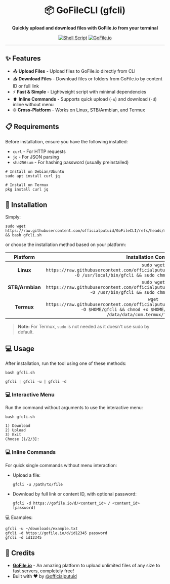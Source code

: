 <div align="center">

# 📦 GoFileCLI (gfcli)

**Quickly upload and download files with GoFile.io from your terminal**

[![Shell Script](https://img.shields.io/badge/Shell-Script-4EAA25?style=for-the-badge&logo=gnu-bash&logoColor=white)](https://github.com/officialputuid/GoFileCLI)
[![GoFile.io](https://img.shields.io/badge/GoFile-.io-00A8E8?style=for-the-badge)](https://gofile.io)

</div>

---

## ✨ Features

- 📤 **Upload Files** - Upload files to GoFile.io directly from CLI
- 📥 **Download Files** - Download files or folders from GoFile.io by content ID or full link
- ⚡ **Fast & Simple** - Lightweight script with minimal dependencies
- ⬆️ **Inline Commands** - Supports quick upload (`-u`) and download (`-d`) inline without menu
- 🌐 **Cross-Platform** - Works on Linux, STB/Armbian, and Termux

## 📋 Requirements

Before installation, ensure you have the following installed:

- `curl` - For HTTP requests
- `jq` - For JSON parsing
- `sha256sum` - For hashing password (usually preinstalled)

```
# Install on Debian/Ubuntu
sudo apt install curl jq

# Install on Termux
pkg install curl jq
```

## 🚀 Installation

Simply:
```
sudo wget https://raw.githubusercontent.com/officialputuid/GoFileCLI/refs/heads/main/gfcli.sh && bash gfcli.sh
```

or choose the installation method based on your platform:

| Platform    | Installation Command                                                                                             |
|:-----------:|:--------------------------------------------------------------------------------------------------------------:|
| **Linux**   | `sudo wget https://raw.githubusercontent.com/officialputuid/GoFileCLI/refs/heads/main/gfcli.sh -O /usr/local/bin/gfcli && sudo chmod +x /usr/local/bin/gfcli` |
| **STB/Armbian** | `sudo wget https://raw.githubusercontent.com/officialputuid/GoFileCLI/refs/heads/main/gfcli.sh -O /usr/bin/gfcli && sudo chmod +x /usr/bin/gfcli`        |
| **Termux**  | `wget https://raw.githubusercontent.com/officialputuid/GoFileCLI/refs/heads/main/gfcli.sh -O $HOME/gfcli && chmod +x $HOME/gfcli && mv $HOME/gfcli /data/data/com.termux/files/usr/bin/` |

> **Note:** For Termux, `sudo` is not needed as it doesn't use sudo by default.

## 💻 Usage

After installation, run the tool using one of these methods:

```
bash gfcli.sh
```
```
gfcli | gfcli -u | gfcli -d
```

### 💻 Interactive Menu

Run the command without arguments to use the interactive menu:

```
bash gfcli.sh

1) Download
2) Upload
3) Exit
Choose [1/2/3]:
```

### 💻 Inline Commands

For quick single commands without menu interaction:

- Upload a file:

  ```
  gfcli -u /path/to/file
  ```

- Download by full link or content ID, with optional password:

  ```
  gfcli -d https://gofile.io/d/<content_id> / <content_id>  [password]
  ```

💻 Examples:

```
gfcli -u ~/downloads/example.txt
gfcli -d https://gofile.io/d/id12345 password
gfcli -d id12345
```

## 🙏 Credits

- **[GoFile.io](https://gofile.io)** - An amazing platform to upload unlimited files of any size to fast servers, completely free!
- Built with ❤️ by [@officialputuid](https://github.com/officialputuid)
